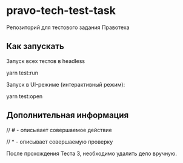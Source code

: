 # pravo-tech-test-task
Репозиторий для тестового задания Правотеха

## Как запускать
Запуск всех тестов в headless

yarn test:run

Запуск в UI-режиме (интерактивный режим):

yarn test:open

## Дополнительная информация
// # - описывает совершаемое действие

// * - описывает совершаемую проверку

После прохождения Теста 3, необходимо удалить дело вручную.
